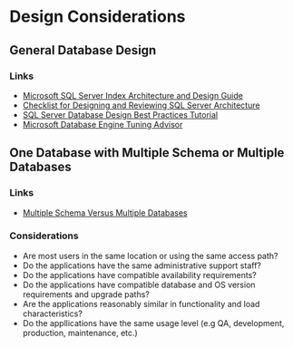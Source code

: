 # Design Considerations #

## General Database Design ##
### Links ###
* [Microsoft SQL Server Index Architecture and Design Guide](https://docs.microsoft.com/en-us/sql/relational-databases/sql-server-index-design-guide?view=sql-server-ver15)
* [Checklist for Designing and Reviewing SQL Server Architecture](https://www.mssqltips.com/sqlservertip/3166/dbas-checklist-for-designing-and-reviewing-sql-server-system-architectures/)
* [SQL Server Database Design Best Practices Tutorial](https://www.mssqltips.com/sqlservertutorial/2900/sql-server-database-design-best-practices-tutorial/)
* [Microsoft Database Engine Tuning Advisor](https://docs.microsoft.com/en-us/sql/relational-databases/performance/database-engine-tuning-advisor?view=sql-server-ver15)
  
## One Database with Multiple Schema or Multiple Databases ##
### Links ###
* [Multiple Schema Versus Multiple Databases](https://www.oreilly.com/library/view/oracle-distributed-systems/1565924320/ch01s04.html)

### Considerations ###
* Are most users in the same location or using the same access path?
* Do the applications have the same administrative support staff?
* Do the applications have compatible availability requirements?
* Do the applications have compatible database and OS version requirements and upgrade paths?
* Are the applications reasonably similar in functionality and load characteristics?
* Do the appllications have the same usage level (e.g QA, development, production, maintenance, etc.)